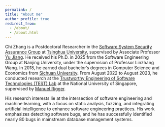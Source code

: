 ```yaml
---
permalink: /
title: "About me"
author_profile: true
redirect_from: 
  - /about/
  - /about.html
---
```



Chi Zhang is a Postdoctoral Researcher in the [Software System Security Assurance Group](http://www.wingtecher.com/homeen) at [Tsinghua University](https://www.tsinghua.edu.cn/en/), supervised by Associate Professor [Yu Jiang](https://sites.google.com/site/jiangyu198964/home). He received his Ph.D. in 2025 from the Software Engineering Group at Nanjing University, under the supervision of Professor Linzhang Wang. In 2018, he earned dual bachelor’s degrees in Computer Science and Economics from [Sichuan University](https://en.scu.edu.cn/). From August 2022 to August 2023, he conducted research at the [Trustworthy Engineering of Software Technologies (TEST) Lab](https://nus-test.github.io/) at the National University of Singapore, supervised by [Manuel Rigger](https://www.manuelrigger.at/).


His research interests lie at the intersection of software engineering and machine learning, with a focus on static analysis, fuzzing, and integrating artificial intelligence to enhance software engineering practices. His work emphasizes detecting software bugs, and he has successfully identified nearly 80 bugs in mainstream database management systems.